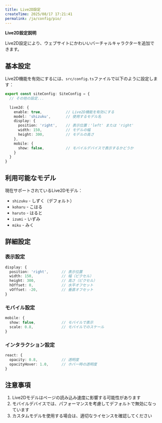 ```yaml
---
title: Live2D設定
createTime: 2025/08/17 17:21:41
permalink: /ja/config/pio/
---
```


**Live2D設定説明**

Live2D設定により、ウェブサイトにかわいいバーチャルキャラクターを追加できます。

## 基本設定

Live2D機能を有効にするには、`src/config.ts`ファイルで以下のように設定します：

```typescript
export const siteConfig: SiteConfig = {
  // その他の設定...
  
  live2d: {
    enable: true,           // Live2D機能を有効にする
    model: 'shizuku',       // 使用するモデル名
    display: {
      position: 'right',    // 表示位置：'left' または 'right'
      width: 150,           // モデルの幅
      height: 300,          // モデルの高さ
    },
    mobile: {
      show: false,          // モバイルデバイスで表示するかどうか
    }
  }
}
```

## 利用可能なモデル

現在サポートされているLive2Dモデル：

- `shizuku` - しずく（デフォルト）
- `koharu` - こはる
- `haruto` - はると
- `izumi` - いずみ
- `miku` - みく

## 詳細設定

### 表示設定

```typescript
display: {
  position: 'right',      // 表示位置
  width: 150,             // 幅（ピクセル）
  height: 300,            // 高さ（ピクセル）
  hOffset: 0,             // 水平オフセット
  vOffset: -20,           // 垂直オフセット
}
```

### モバイル設定

```typescript
mobile: {
  show: false,            // モバイルで表示
  scale: 0.8,             // モバイルでのスケール
}
```

### インタラクション設定

```typescript
react: {
  opacity: 0.8,           // 透明度
  opacityHover: 1.0,      // ホバー時の透明度
}
```

## 注意事項

1. Live2Dモデルはページの読み込み速度に影響する可能性があります
2. モバイルデバイスでは、パフォーマンスを考慮してデフォルトで無効になっています
3. カスタムモデルを使用する場合は、適切なライセンスを確認してください